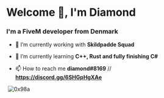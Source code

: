 <h1 >Welcome 🙌, I'm Diamond</h1>
<h3 >I'm a FiveM developer from Denmark</h3>

- 🔭 I’m currently working with **Skildpadde Squad**

- 🌱 I’m currently learning **C++, Rust and fully finishing C#**

- 📫 How to reach me **diamond#8169** // **https://discord.gg/6SHGpHgXAe**

<p>&nbsp;<img src="https://github-readme-stats.vercel.app/api?username=0x98a&show_icons=true&theme=dark&locale=en" alt="0x98a" /></p>
